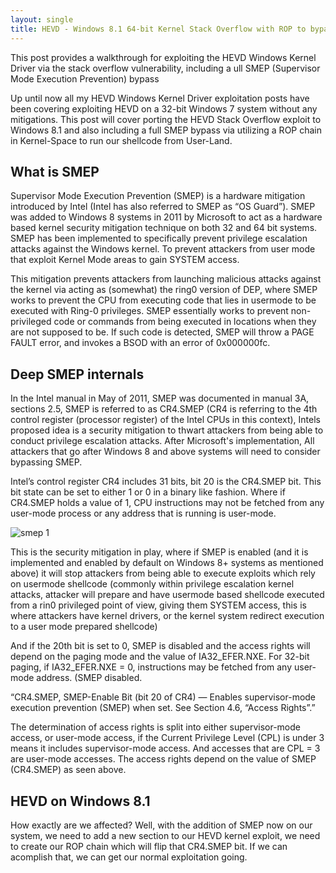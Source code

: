 ```yaml
---
layout: single
title: HEVD - Windows 8.1 64-bit Kernel Stack Overflow with ROP to bypass SMEP - flipping the CR4.SMEP bit
---
```


This post provides a walkthrough for exploiting the HEVD Windows Kernel Driver via the stack overflow vulnerability, including a ull SMEP (Supervisor Mode Execution Prevention) bypass

Up until now all my HEVD Windows Kernel Driver exploitation posts have been covering exploiting HEVD on a 32-bit Windows 7 system without any mitigations. This post will cover porting the HEVD Stack Overflow exploit to Windows 8.1 and also including a full SMEP bypass via utilizing a ROP chain in Kernel-Space to run our shellcode from User-Land.


## What is SMEP

Supervisor Mode Execution Prevention (SMEP) is a hardware mitigation introduced by Intel (Intel has also referred to SMEP as “OS Guard”). SMEP was added to Windows 8 systems in 2011 by Microsoft to act as a hardware based kernel security mitigation technique on both 32 and 64 bit systems. SMEP has been implemented to specifically prevent privilege escalation attacks against the Windows kernel. To prevent attackers from user mode that exploit Kernel Mode areas to gain SYSTEM access.

This mitigation prevents attackers from launching malicious attacks against the kernel via acting as (somewhat) the ring0 version of DEP, where SMEP works to prevent the CPU from executing code that lies in usermode to be executed with Ring-0 privileges. SMEP essentially works to prevent non-privileged code or commands from being executed in locations when they are not supposed to be. If such code is detected, SMEP will throw a PAGE FAULT error, and invokes a BSOD with an error  of 0x000000fc.

## Deep SMEP internals

In the Intel manual in May of 2011, SMEP was documented in manual 3A, sections 2.5, SMEP is referred to as CR4.SMEP (CR4 is referring to the 4th control register (processor register) of the Intel CPUs in this context), Intels proposed idea is a security mitigation to thwart attackers from being able to conduct privilege escalation attacks. After Microsoft's implementation, All attackers that go after Windows 8 and above systems will need to consider bypassing SMEP. 

Intel’s control register CR4 includes 31 bits, bit 20 is the CR4.SMEP bit. This bit state can be set to either 1 or 0 in a binary like fashion. Where if CR4.SMEP holds a value of 1, CPU instructions may not be fetched from any user-mode process or any address that is running is user-mode. 

![smep 1](https://raw.githubusercontent.com/FULLSHADE/FULLSHADE.github.io/master/static/img/_posts/smep/smep1.png)

This is the security mitigation in play, where if SMEP is enabled (and it is implemented and enabled by default on Windows 8+ systems as mentioned above) it will stop attackers from being able to execute exploits which rely on usermode shellcode (commonly within privilege escalation kernel attacks, attacker will prepare and have usermode based shellcode executed from a rin0 privileged point of view, giving them SYSTEM access, this is where attackers have kernel drivers, or the kernel system redirect execution to a user mode prepared shellcode) 

And if the 20th bit is set to 0, SMEP is disabled and the access rights will depend on the paging mode and the value of IA32_EFER.NXE. For 32-bit paging, if IA32_EFER.NXE = 0, instructions may be fetched from any user-mode address. (SMEP disabled.

“CR4.SMEP, SMEP-Enable Bit (bit 20 of CR4) — Enables supervisor-mode execution prevention (SMEP) when set. See Section 4.6, “Access Rights”.”

The determination of access rights is split into either supervisor-mode access, or user-mode access, if the Current Privilege Level (CPL) is under 3 means it includes supervisor-mode access. And accesses that are CPL = 3 are user-mode accesses. The access rights depend on the value of SMEP (CR4.SMEP) as seen above. 

## HEVD on Windows 8.1

How exactly are we affected? Well, with the addition of SMEP now on our system, we need to add a new section to our HEVD kernel exploit, we need to create our ROP chain which will flip that CR4.SMEP bit. If we can acomplish that, we can get our normal exploitation going.
